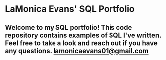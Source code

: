# LaMonica Evans' SQL Portfolio
## Welcome to my SQL portfolio! This code repository contains examples of SQL I've written. Feel free to take a look and reach out if you have any questions. lamonicaevans01@gmail.com
